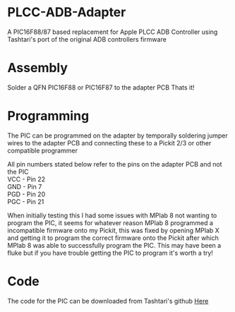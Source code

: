 # PLCC-ADB-Adapter
A PIC16F88/87 based replacement for Apple PLCC ADB Controller using Tashtari's port of the original ADB controllers firmware

# Assembly
Solder a QFN PIC16F88 or PIC16F87 to the adapter PCB
Thats it!

# Programming
The PIC can be programmed on the adapter by temporally soldering jumper wires to the adapter PCB and connecting these to a Pickit 2/3 or other compatible programmer

All pin numbers stated below refer to the pins on the adapter PCB and not the PIC  
VCC - Pin 22  
GND - Pin 7  
PGD - Pin 20  
PGC - Pin 21  

When initially testing this I had some issues with MPlab 8 not wanting to program the PIC, it seems for whatever reason MPlab 8 programmed a incompatible firmware onto my Pickit, this was fixed by opening MPlab X and getting it to program the correct firmware onto the Pickit after which MPlab 8 was able to successfully program the PIC. This may have been a fluke but if you have trouble getting the PIC to program it's worth a try!

# Code
The code for the PIC can be downloaded from Tashtari's github [Here](https://github.com/lampmerchant/macseadb88)
